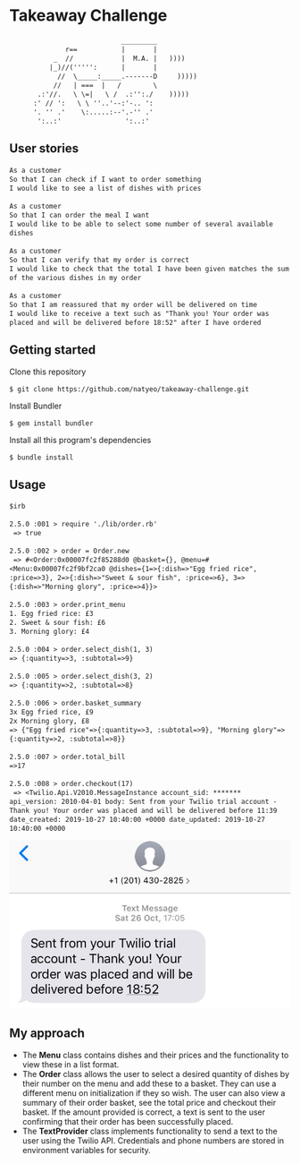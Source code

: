 Takeaway Challenge
==================
```
                            _________
              r==           |       |
           _  //            |  M.A. |   ))))
          |_)//(''''':      |       |
            //  \_____:_____.-------D     )))))
           //   | ===  |   /        \
       .:'//.   \ \=|   \ /  .:'':./    )))))
      :' // ':   \ \ ''..'--:'-.. ':
      '. '' .'    \:.....:--'.-'' .'
       ':..:'                ':..:'

 ```
 User stories
 ------------
 ```
 As a customer
 So that I can check if I want to order something
 I would like to see a list of dishes with prices

 As a customer
 So that I can order the meal I want
 I would like to be able to select some number of several available dishes

 As a customer
 So that I can verify that my order is correct
 I would like to check that the total I have been given matches the sum of the various dishes in my order

 As a customer
 So that I am reassured that my order will be delivered on time
 I would like to receive a text such as "Thank you! Your order was placed and will be delivered before 18:52" after I have ordered
 ```

Getting started
---------------
Clone this repository
```
$ git clone https://github.com/natyeo/takeaway-challenge.git
```

Install Bundler
```
$ gem install bundler
```

Install all this program's dependencies
```
$ bundle install
```

Usage
----------
```
$irb

2.5.0 :001 > require './lib/order.rb'
 => true

2.5.0 :002 > order = Order.new
 => #<Order:0x00007fc2f85288d0 @basket={}, @menu=#<Menu:0x00007fc2f9bf2ca0 @dishes={1=>{:dish=>"Egg fried rice", :price=>3}, 2=>{:dish=>"Sweet & sour fish", :price=>6}, 3=>{:dish=>"Morning glory", :price=>4}}>

2.5.0 :003 > order.print_menu
1. Egg fried rice: £3
2. Sweet & sour fish: £6
3. Morning glory: £4

2.5.0 :004 > order.select_dish(1, 3)
=> {:quantity=>3, :subtotal=>9}

2.5.0 :005 > order.select_dish(3, 2)
=> {:quantity=>2, :subtotal=>8}

2.5.0 :006 > order.basket_summary
3x Egg fried rice, £9
2x Morning glory, £8
=> {"Egg fried rice"=>{:quantity=>3, :subtotal=>9}, "Morning glory"=>{:quantity=>2, :subtotal=>8}}

2.5.0 :007 > order.total_bill
=>17

2.5.0 :008 > order.checkout(17)
 => <Twilio.Api.V2010.MessageInstance account_sid: ******* api_version: 2010-04-01 body: Sent from your Twilio trial account - Thank you! Your order was placed and will be delivered before 11:39 date_created: 2019-10-27 10:40:00 +0000 date_updated: 2019-10-27 10:40:00 +0000

```
![text](screenshot/text.jpg)

My approach
-----------
* The **Menu** class contains dishes and their prices and the functionality to view these in a list format. 
* The **Order** class allows the user to select a desired quantity of dishes by their number on the menu and add these to a basket. They can use a different menu on initialization if they so wish. The user can also view a summary of their order basket, see the total price and checkout their basket. If the amount provided is correct, a text is sent to the user confirming that their order has been successfully placed.
* The **TextProvider** class implements functionality to send a text to the user using the Twilio API. Credentials and phone numbers are stored in environment variables for security.


